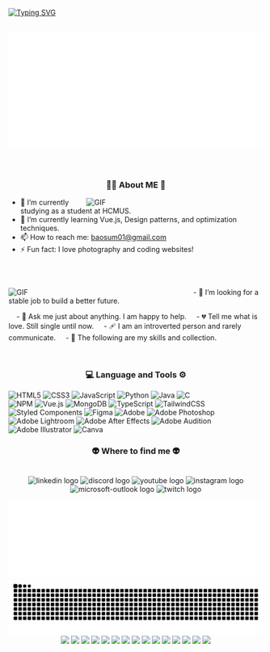 <!-- https://readme-typing-svg.demolab.com/demo/?font=Silkscreen&duration=2000&pause=800&background=080A2400&vCenter=true&lines=Xin+Chaooo+!!!%F0%9F%90%B0;Bao+dayyyyyy+%F0%9F%98%8E -->

[![Typing SVG](https://readme-typing-svg.demolab.com?font=Silkscreen&size=22&duration=2000&pause=400&background=080A2400&vCenter=true&width=450&lines=Xin+Chaooo+!!!%F0%9F%90%B0;Bao+dayyyyyyyyyy+%F0%9F%98%8E;Welcome+to+my+space+%F0%9F%A4%96;Enjoy!!!+%E2%9D%A4%EF%B8%8F%E2%80%8D%F0%9F%94%A5%E2%9D%A4%EF%B8%8F%E2%80%8D%F0%9F%94%A5%E2%9D%A4%EF%B8%8F%E2%80%8D%F0%9F%94%A5)](https://git.io/typing-svg)

<img src="https://i.imgur.com/dBaSKWF.gif" height="15" width="100%">

<a href="#" target="_blank">
  <img src="svg/vietnam.svg" width="1200" alt="" />
</a>

<a href="#" target="_blank">
  <img src="svg/name.svg" width="1200" alt="" />
</a>

<!-- visit counts -->
<div align="center">
<tr>
  <td><img src="https://komarev.com/ghpvc/?username=bao3004&style=for-the-badge" alt="" /></td>
</tr>
</div>

<h3 align="center">👦🏻 About ME 💬</h3>
<p>
<img align="right" alt="GIF" src="https://media0.giphy.com/media/v1.Y2lkPTc5MGI3NjExeWxpOTZ1eDN4bWt1Y2pqZzYzZ3FoZGtobGppOTM2emgzNGkxaXg3bCZlcD12MV9pbnRlcm5hbF9naWZfYnlfaWQmY3Q9Zw/eDQSdixgEvsZ2/giphy.gif" width="350"/>

<!-- ![Visits badge](https://visitor-badge.glitch.me/badge?page_id=abhishek-choudharys.abhishek-choudharys) -->

- 🔭 I’m currently studying as a student at HCMUS.  
- 🌱 I’m currently learning Vue.js, Design patterns, and optimization techniques.   
- 📫 How to reach me: baosum01@gmail.com  
- ⚡ Fun fact: I love photography and coding websites!
</p>
<br />
<br />
<p>
<img align="left" alt="GIF" src="https://media4.giphy.com/media/v1.Y2lkPTc5MGI3NjExc3N0emQzc2NxY2Vvb2wwZWJibWMwNWxreWdvZ2tmb3prOWtoMzdwbyZlcD12MV9pbnRlcm5hbF9naWZfYnlfaWQmY3Q9Zw/6xE1FNcorRInS/giphy.gif" width="350"/>

&nbsp;&nbsp;&nbsp;&nbsp;- 🤔 I’m looking for a stable job to build a better future.  

&nbsp;&nbsp;&nbsp;&nbsp;- 💬 Ask me just about anything. I am happy to help.
&nbsp;&nbsp;&nbsp;&nbsp;- 💔 Tell me what is love. Still single until now.
&nbsp;&nbsp;&nbsp;&nbsp;- 🩹 I am an introverted person and rarely communicate.
&nbsp;&nbsp;&nbsp;&nbsp;- 🤺 The following are my skills and collection.
</p>
<br />

<h3 align="center">💻 Language and Tools ⚙️</h3>
<!-- Badges from https://github.com/Ileriayo/markdown-badges -->

![HTML5](https://img.shields.io/badge/html5-%23E34F26.svg?style=for-the-badge&logo=html5&logoColor=white)
![CSS3](https://img.shields.io/badge/css3-%231572B6.svg?style=for-the-badge&logo=css3&logoColor=white)
![JavaScript](https://img.shields.io/badge/javascript-%23323330.svg?style=for-the-badge&logo=javascript&logoColor=%23F7DF1E)
![Python](https://img.shields.io/badge/python-3670A0?style=for-the-badge&logo=python&logoColor=ffdd54)
![Java](https://img.shields.io/badge/java-%23ED8B00.svg?style=for-the-badge&logo=openjdk&logoColor=white)
![C](https://img.shields.io/badge/c-%2300599C.svg?style=for-the-badge&logo=c&logoColor=white)<br/>
![NPM](https://img.shields.io/badge/NPM-%23CB3837.svg?style=for-the-badge&logo=npm&logoColor=white)
![Vue.js](https://img.shields.io/badge/vuejs-%2335495e.svg?style=for-the-badge&logo=vuedotjs&logoColor=%234FC08D)
![MongoDB](https://img.shields.io/badge/MongoDB-%234ea94b.svg?style=for-the-badge&logo=mongodb&logoColor=white)
![TypeScript](https://img.shields.io/badge/typescript-%23007ACC.svg?style=for-the-badge&logo=typescript&logoColor=white)
![TailwindCSS](https://img.shields.io/badge/tailwindcss-%2338B2AC.svg?style=for-the-badge&logo=tailwind-css&logoColor=white)
![Styled Components](https://img.shields.io/badge/styled--components-DB7093?style=for-the-badge&logo=styled-components&logoColor=white)
![Figma](https://img.shields.io/badge/figma-%23F24E1E.svg?style=for-the-badge&logo=figma&logoColor=white)
![Adobe](https://img.shields.io/badge/adobe-%23FF0000.svg?style=for-the-badge&logo=adobe&logoColor=white)
![Adobe Photoshop](https://img.shields.io/badge/adobe%20photoshop-%2331A8FF.svg?style=for-the-badge&logo=adobe%20photoshop&logoColor=white)
![Adobe Lightroom](https://img.shields.io/badge/Adobe%20Lightroom-31A8FF.svg?style=for-the-badge&logo=Adobe%20Lightroom&logoColor=white)
![Adobe After Effects](https://img.shields.io/badge/Adobe%20After%20Effects-9999FF.svg?style=for-the-badge&logo=Adobe%20After%20Effects&logoColor=white)
![Adobe Audition](https://img.shields.io/badge/Adobe%20Audition-9999FF.svg?style=for-the-badge&logo=Adobe%20Audition&logoColor=white)
![Adobe Illustrator](https://img.shields.io/badge/adobe%20illustrator-%23FF9A00.svg?style=for-the-badge&logo=adobe%20illustrator&logoColor=white)
![Canva](https://img.shields.io/badge/Canva-%2300C4CC.svg?style=for-the-badge&logo=Canva&logoColor=white)
<br>

<h3 align="center">👽 Where to find me 👽</h3>
<br>
<div align="center">
  <img src="https://raw.githubusercontent.com/maurodesouza/profile-readme-generator/master/src/assets/icons/social/linkedin/default.svg" width="52" height="40" alt="linkedin logo"  />
  <img src="https://raw.githubusercontent.com/maurodesouza/profile-readme-generator/master/src/assets/icons/social/discord/default.svg" width="52" height="40" alt="discord logo"  />
  <img src="https://raw.githubusercontent.com/maurodesouza/profile-readme-generator/master/src/assets/icons/social/youtube/default.svg" width="52" height="40" alt="youtube logo"  />
  <img src="https://raw.githubusercontent.com/maurodesouza/profile-readme-generator/master/src/assets/icons/social/instagram/default.svg" width="52" height="40" alt="instagram logo"  />
  <img src="https://raw.githubusercontent.com/maurodesouza/profile-readme-generator/master/src/assets/icons/social/microsoft-outlook/default.svg" width="52" height="40" alt="microsoft-outlook logo"  />
  <img src="https://raw.githubusercontent.com/maurodesouza/profile-readme-generator/master/src/assets/icons/social/twitch/default.svg" width="52" height="40" alt="twitch logo"  />
</div>

<br>
<a href="#" target="_blank">
  <img src="svg/quotes.svg" width="846" height="150" />
</a>

<img src="https://raw.githubusercontent.com/bao3004/bao3004/output/snake.svg" alt="Snake animation" />

<div align="center">
<img width="50" height="auto" src="https://media.giphy.com/media/eFmrf4IEhck8HbcArs/giphy.gif?cid=ecf05e471wp4degn5xjd7ke4uy33v6u3zbkm31zr304us3xx&ep=v1_stickers_search&rid=giphy.gif&ct=s"  />
<img height="50" src="https://media.giphy.com/media/p8GKvhJT4QzC6gp5fv/giphy.gif?cid=790b76113trqwfxxq7ej4aw2emw4kl82swl4rg79fbx8eqe2&ep=v1_stickers_search&rid=giphy.gif&ct=s"  />
<img width="50" height="auto" src="https://media.giphy.com/media/TEXEYI8XFZGTISSwhr/giphy.gif?cid=790b7611p1wogsmjh6shke9rxe8ucht1yb3fz04v5061vpof&ep=v1_stickers_search&rid=giphy.gif&ct=s"  />
<img height="50" src="https://media.giphy.com/media/p8GKvhJT4QzC6gp5fv/giphy.gif?cid=790b76113trqwfxxq7ej4aw2emw4kl82swl4rg79fbx8eqe2&ep=v1_stickers_search&rid=giphy.gif&ct=s"  />
<img width="50" height="auto" src="https://media.giphy.com/media/H6bk6s9nTt5rSktWPV/giphy.gif?cid=ecf05e47ancgn7ua2n1ao1iulufvtw6bkglmqxmu283i6r5a&ep=v1_stickers_search&rid=giphy.gif&ct=s"  />
<img height="50" src="https://media.giphy.com/media/p8GKvhJT4QzC6gp5fv/giphy.gif?cid=790b76113trqwfxxq7ej4aw2emw4kl82swl4rg79fbx8eqe2&ep=v1_stickers_search&rid=giphy.gif&ct=s"  />
<img width="50" height="auto" src="https://media.giphy.com/media/v1.Y2lkPTc5MGI3NjExcnVxYzU5cHpxdnNuNm5ndTF4M2NwdHltbmQwbTc5Nmg5OTQ0Ymp4ZiZlcD12MV9zdGlja2Vyc19zZWFyY2gmY3Q9cw/boOoHL2PAFXahZyObR/giphy.gif"  />
<img height="50" src="https://media.giphy.com/media/p8GKvhJT4QzC6gp5fv/giphy.gif?cid=790b76113trqwfxxq7ej4aw2emw4kl82swl4rg79fbx8eqe2&ep=v1_stickers_search&rid=giphy.gif&ct=s"  />
<img width="50" height="auto" height="auto" src="https://media.giphy.com/media/5aY6weoALCAu1qHXpq/giphy.gif?cid=790b7611kxawa2la1fk3vqlgrepdj7ckmciyn73d0iu399jy&ep=v1_stickers_search&rid=giphy.gif&ct=s"  />
<img height="50" src="https://media.giphy.com/media/p8GKvhJT4QzC6gp5fv/giphy.gif?cid=790b76113trqwfxxq7ej4aw2emw4kl82swl4rg79fbx8eqe2&ep=v1_stickers_search&rid=giphy.gif&ct=s"  />
<img width="50" height="auto" src="https://media.giphy.com/media/20O0nOHdehJhIQ5GGN/giphy.gif?cid=ecf05e4727248gia64tii2fkfmdzi8p1g14o3kzhgv698woi&ep=v1_stickers_search&rid=giphy.gif&ct=s"  />
<img height="50" src="https://media.giphy.com/media/p8GKvhJT4QzC6gp5fv/giphy.gif?cid=790b76113trqwfxxq7ej4aw2emw4kl82swl4rg79fbx8eqe2&ep=v1_stickers_search&rid=giphy.gif&ct=s"  />
<img width="50" height="auto" src="https://media.giphy.com/media/L2v08XIe1Q8tvsWgN6/giphy.gif?cid=ecf05e47lvhymd2sgtjuclhj1e4gqhsby0hj5q5ijkwq3alr&ep=v1_stickers_search&rid=giphy.gif&ct=s"  />
  <img height="50" src="https://media.giphy.com/media/p8GKvhJT4QzC6gp5fv/giphy.gif?cid=790b76113trqwfxxq7ej4aw2emw4kl82swl4rg79fbx8eqe2&ep=v1_stickers_search&rid=giphy.gif&ct=s"  />
  <img width="50" height="auto" src="https://media.giphy.com/media/pjjZpsJJzCkEMma1GF/giphy.gif?cid=ecf05e47z3ewlz7vttm4xithakwaigfdpdqi8ewvujf4o461&ep=v1_stickers_search&rid=giphy.gif&ct=ss"  />
</div>
